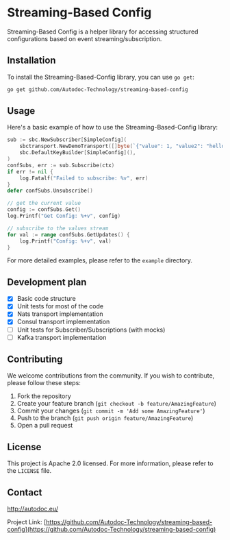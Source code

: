 # Streaming-Based Config

Streaming-Based Config is a helper library for accessing structured configurations based on event streaming/subscription.

## Installation

To install the Streaming-Based-Config library, you can use `go get`:

```bash
go get github.com/Autodoc-Technology/streaming-based-config
```

## Usage

Here's a basic example of how to use the Streaming-Based-Config library:

```go
sub := sbc.NewSubscriber[SimpleConfig](
    sbctransport.NewDemoTransport([]byte(`{"value": 1, "value2": "hello"}`), 3*time.Second),
    sbc.DefaultKeyBuilder[SimpleConfig](),
)
confSubs, err := sub.Subscribe(ctx)
if err != nil {
    log.Fatalf("Failed to subscribe: %v", err)
}
defer confSubs.Unsubscribe()

// get the current value
config := confSubs.Get()
log.Printf("Get Config: %+v", config)

// subscribe to the values stream
for val := range confSubs.GetUpdates() {
    log.Printf("Config: %+v", val)
}

```

For more detailed examples, please refer to the `example` directory.

## Development plan
- [x] Basic code structure
- [x] Unit tests for most of the code
- [x] Nats transport implementation
- [x] Consul transport implementation
- [ ] Unit tests for Subscriber/Subscriptions (with mocks)
- [ ] Kafka transport implementation

## Contributing

We welcome contributions from the community. If you wish to contribute, please follow these steps:

1. Fork the repository
2. Create your feature branch (`git checkout -b feature/AmazingFeature`)
3. Commit your changes (`git commit -m 'Add some AmazingFeature'`)
4. Push to the branch (`git push origin feature/AmazingFeature`)
5. Open a pull request

## License

This project is Apache 2.0 licensed. For more information, please refer to the `LICENSE` file.

## Contact

http://autodoc.eu/

Project
Link: [https://github.com/Autodoc-Technology/streaming-based-config](https://github.com/Autodoc-Technology/streaming-based-config)
